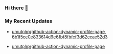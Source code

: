 ### Hi there 👋
<!--
**umutphp/umutphp** is a ✨ _special_ ✨ repository because its `README.md` (this file) appears on your GitHub profile.
Here are some ideas to get you started:
- 🔭 I’m currently working on ...
- 🌱 I’m currently learning ...
- 👯 I’m looking to collaborate on ...
- 🤔 I’m looking for help with ...
- 💬 Ask me about ...
- 📫 How to reach me: ...
- 😄 Pronouns: ...
- ⚡ Fun fact: ...
-->

### My Recent Updates
<!-- START gadpp -->
- [umutphp/github-action-dynamic-profile-page](https://github.com/umutphp/github-action-dynamic-profile-page), [6b1f5ce0e833614d9e6fbf8fbfcf3d62ecae52d3](https://github.com/umutphp/github-action-dynamic-profile-page/commit/6b1f5ce0e833614d9e6fbf8fbfcf3d62ecae52d3)

- [umutphp/github-action-dynamic-profile-page](https://github.com/umutphp/github-action-dynamic-profile-page)
